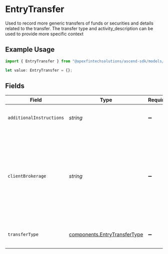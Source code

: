 # EntryTransfer

Used to record more generic transfers of funds or securities and details related to the transfer. The transfer type and activity_description can be used to provide more specific context

## Example Usage

```typescript
import { EntryTransfer } from "@apexfintechsolutions/ascend-sdk/models/components";

let value: EntryTransfer = {};
```

## Fields

| Field                                                                                                                                       | Type                                                                                                                                        | Required                                                                                                                                    | Description                                                                                                                                 | Example                                                                                                                                     |
| ------------------------------------------------------------------------------------------------------------------------------------------- | ------------------------------------------------------------------------------------------------------------------------------------------- | ------------------------------------------------------------------------------------------------------------------------------------------- | ------------------------------------------------------------------------------------------------------------------------------------------- | ------------------------------------------------------------------------------------------------------------------------------------------- |
| `additionalInstructions`                                                                                                                    | *string*                                                                                                                                    | :heavy_minus_sign:                                                                                                                          | Free form text field                                                                                                                        | FDIC asset reclassification to currency equivalent                                                                                          |
| `clientBrokerage`                                                                                                                           | *string*                                                                                                                                    | :heavy_minus_sign:                                                                                                                          | String field that can be populated with the broker dealer undergoing a clearing platform conversion. Used for activity description purposes | APEX                                                                                                                                        |
| `transferType`                                                                                                                              | [components.EntryTransferType](../../models/components/entrytransfertype.md)                                                                | :heavy_minus_sign:                                                                                                                          | Provides more detail on the type of transfer                                                                                                | MIGRATION                                                                                                                                   |